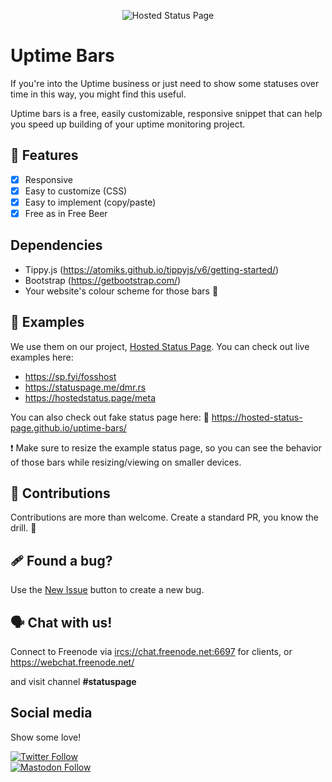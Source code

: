 
<p align="center">  
<img src="https://hostedstatus.page/res/img/logo/hsp-logo-horizontal-full.png" alt="Hosted Status Page">  
</p>  
  
# Uptime Bars  
If you're into the Uptime business or just need to show some statuses over time in this way, you might find this useful.  
  
Uptime bars is a free, easily customizable, responsive snippet that can help you speed up building of your uptime monitoring project.  
  
## :rocket: Features  
  
 - [x] Responsive  
 - [x] Easy to customize (CSS)  
 - [x] Easy to implement (copy/paste)  
 - [x] Free as in Free Beer  
  
## Dependencies  
- Tippy.js (https://atomiks.github.io/tippyjs/v6/getting-started/)  
- Bootstrap (https://getbootstrap.com/)  
- Your website's colour scheme for those bars :slightly_smiling_face:    
  
## :eyes: Examples  
We use them on our project, [Hosted Status Page](https://hostedstatus.page). You can check out live examples here:  
 - https://sp.fyi/fosshost  
 - https://statuspage.me/dmr.rs  
 - https://hostedstatus.page/meta  
  
You can also check out fake status page here: :link: https://hosted-status-page.github.io/uptime-bars/  

:exclamation: Make sure to resize the example status page, so you can see the behavior of those bars while resizing/viewing on smaller devices. 
  
## :gift: Contributions  
Contributions are more than welcome. Create a standard PR, you know the drill. :toolbox:  
  
## :adhesive_bandage: Found a bug?  
Use the [New Issue](https://github.com/hosted-status-page/uptime-bars/issues/new/choose) button to create a new bug.  
  
## :speaking_head: Chat with us!  
Connect to Freenode via
[ircs://chat.freenode.net:6697](ircs://chat.freenode.net:6697) for clients, or
https://webchat.freenode.net/

and visit channel **#statuspage**

## Social media  
Show some love!  
  
[![Twitter Follow](https://img.shields.io/twitter/follow/getStatusPage?style=social)](https://twitter.com/getStatusPage)  
  [![Mastodon Follow](https://img.shields.io/mastodon/follow/252548?domain=https%3A%2F%2Ffosstodon.org&style=social)](https://fosstodon.org/@statuspage)

